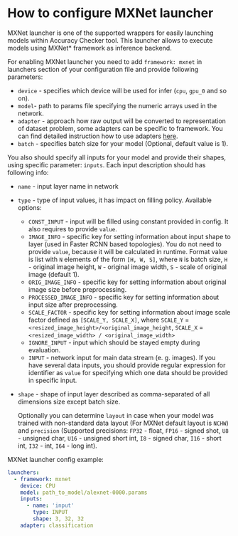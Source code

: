 # How to configure MXNet launcher

MXNet launcher is one of the supported wrappers for easily launching models within Accuracy Checker tool. This launcher allows to execute models using MXNet\* framework as inference backend.

For enabling MXNet launcher you need to add `framework: mxnet` in launchers section of your configuration file and provide following parameters:

* `device` - specifies which device will be used for infer (`cpu`, `gpu_0` and so on).
* `model`- path to params file specifying the numeric arrays used in the network.
* `adapter` - approach how raw output will be converted to representation of dataset problem, some adapters can be specific to framework. You can find detailed instruction how to use adapters [here](../adapters/README.md).
* `batch` - specifies batch size for your model (Optional, default value is 1).

You also should specify all inputs for your model and provide their shapes, using specific parameter: `inputs`.
Each input description should has following info:
  * `name` - input layer name in network
  * `type` - type of input values, it has impact on filling policy. Available options:
    * `CONST_INPUT` - input will be filled using constant provided in config. It also requires to provide `value`.
    * `IMAGE_INFO` - specific key for setting information about input shape to layer (used in Faster RCNN based topologies). You do not need to provide `value`, because it will be calculated in runtime. Format value is list with `N` elements of the form `[H, W, S]`, where `N` is batch size, `H` - original image height, `W` - original image width, `S` - scale of original image (default 1).
    * `ORIG_IMAGE_INFO` - specific key for setting information about original image size before preprocessing.
    * `PROCESSED_IMAGE_INFO` - specific key for setting information about input size after preprocessing.
    * `SCALE_FACTOR` - specific key for setting information about image scale factor defined as `[SCALE_Y, SCALE_X]`, where `SCALE_Y` = `<resized_image_height>/<original_image_height`, `SCALE_X` = `<resized_image_width> / <original_image_width>`
    * `IGNORE_INPUT` - input which should be stayed empty during evaluation.
    * `INPUT` - network input for main data stream (e. g. images). If you have several data inputs, you should provide regular expression for identifier as `value` for specifying which one data should be provided in specific input.
  * `shape` - shape of input layer described as comma-separated of all dimensions size except batch size.

    Optionally you can determine `layout` in case when your model was trained with non-standard data layout (For MXNet default layout is `NCHW`)
    and `precision` (Supported precisions: `FP32` - float, `FP16` - signed shot, `U8`  - unsigned char, `U16` - unsigned short int, `I8` - signed char, `I16` - short int, `I32` - int, `I64` - long int).

MXNet launcher config example:

```yml
launchers:
  - framework: mxnet
    device: CPU
    model: path_to_model/alexnet-0000.params
    inputs:
      - name: 'input'
        type: INPUT
        shape: 3, 32, 32
    adapter: classification
```
